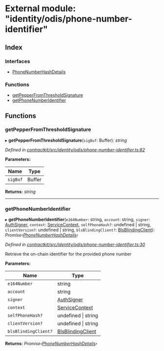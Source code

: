 # External module: "identity/odis/phone-number-identifier"

## Index

### Interfaces

* [PhoneNumberHashDetails](../interfaces/_identity_odis_phone_number_identifier_.phonenumberhashdetails.md)

### Functions

* [getPepperFromThresholdSignature](_identity_odis_phone_number_identifier_.md#getpepperfromthresholdsignature)
* [getPhoneNumberIdentifier](_identity_odis_phone_number_identifier_.md#getphonenumberidentifier)

## Functions

###  getPepperFromThresholdSignature

▸ **getPepperFromThresholdSignature**(`sigBuf`: Buffer): *string*

*Defined in [contractkit/src/identity/odis/phone-number-identifier.ts:82](https://github.com/celo-org/celo-monorepo/blob/master/packages/contractkit/src/identity/odis/phone-number-identifier.ts#L82)*

**Parameters:**

Name | Type |
------ | ------ |
`sigBuf` | Buffer |

**Returns:** *string*

___

###  getPhoneNumberIdentifier

▸ **getPhoneNumberIdentifier**(`e164Number`: string, `account`: string, `signer`: [AuthSigner](_identity_odis_query_.md#authsigner), `context`: [ServiceContext](../interfaces/_identity_odis_query_.servicecontext.md), `selfPhoneHash?`: undefined | string, `clientVersion?`: undefined | string, `blsBlindingClient?`: [BlsBlindingClient](../interfaces/_identity_odis_bls_blinding_client_.blsblindingclient.md)): *Promise‹[PhoneNumberHashDetails](../interfaces/_identity_odis_phone_number_identifier_.phonenumberhashdetails.md)›*

*Defined in [contractkit/src/identity/odis/phone-number-identifier.ts:30](https://github.com/celo-org/celo-monorepo/blob/master/packages/contractkit/src/identity/odis/phone-number-identifier.ts#L30)*

Retrieve the on-chain identifier for the provided phone number

**Parameters:**

Name | Type |
------ | ------ |
`e164Number` | string |
`account` | string |
`signer` | [AuthSigner](_identity_odis_query_.md#authsigner) |
`context` | [ServiceContext](../interfaces/_identity_odis_query_.servicecontext.md) |
`selfPhoneHash?` | undefined &#124; string |
`clientVersion?` | undefined &#124; string |
`blsBlindingClient?` | [BlsBlindingClient](../interfaces/_identity_odis_bls_blinding_client_.blsblindingclient.md) |

**Returns:** *Promise‹[PhoneNumberHashDetails](../interfaces/_identity_odis_phone_number_identifier_.phonenumberhashdetails.md)›*
